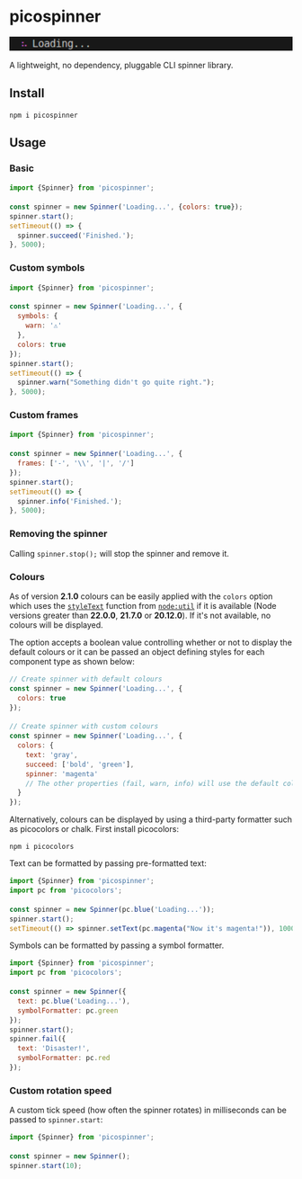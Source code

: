 # picospinner

<img src="https://raw.githubusercontent.com/PondWader/picospinner/main/assets/demo.gif" width="522" alt="Demo">

A lightweight, no dependency, pluggable CLI spinner library.

## Install

```
npm i picospinner
```

## Usage

### Basic

```js
import {Spinner} from 'picospinner';

const spinner = new Spinner('Loading...', {colors: true});
spinner.start();
setTimeout(() => {
  spinner.succeed('Finished.');
}, 5000);
```

### Custom symbols

```js
import {Spinner} from 'picospinner';

const spinner = new Spinner('Loading...', {
  symbols: {
    warn: '⚠'
  },
  colors: true
});
spinner.start();
setTimeout(() => {
  spinner.warn("Something didn't go quite right.");
}, 5000);
```

### Custom frames

```js
import {Spinner} from 'picospinner';

const spinner = new Spinner('Loading...', {
  frames: ['-', '\\', '|', '/']
});
spinner.start();
setTimeout(() => {
  spinner.info('Finished.');
}, 5000);
```

### Removing the spinner

Calling `spinner.stop();` will stop the spinner and remove it.

### Colours

As of version **2.1.0** colours can be easily applied with the `colors` option which uses the [`styleText`](https://nodejs.org/api/util.html#utilstyletextformat-text-options) function from [`node:util`](https://nodejs.org/api/util.html) if it is available (Node versions greater than **22.0.0**, **21.7.0** or **20.12.0**). If it's not available, no colours will be displayed.

The option accepts a boolean value controlling whether or not to display the default colours or it can be passed an object defining styles for each component type as shown below:

```js
// Create spinner with default colours
const spinner = new Spinner('Loading...', {
  colors: true
});

// Create spinner with custom colours
const spinner = new Spinner('Loading...', {
  colors: {
    text: 'gray',
    succeed: ['bold', 'green'],
    spinner: 'magenta'
    // The other properties (fail, warn, info) will use the default colours since they're not specified in this example
  }
});
```

Alternatively, colours can be displayed by using a third-party formatter such as picocolors or chalk. First install picocolors:

```
npm i picocolors
```

Text can be formatted by passing pre-formatted text:

```js
import {Spinner} from 'picospinner';
import pc from 'picocolors';

const spinner = new Spinner(pc.blue('Loading...'));
spinner.start();
setTimeout(() => spinner.setText(pc.magenta("Now it's magenta!")), 1000);
```

Symbols can be formatted by passing a symbol formatter.

```js
import {Spinner} from 'picospinner';
import pc from 'picocolors';

const spinner = new Spinner({
  text: pc.blue('Loading...'),
  symbolFormatter: pc.green
});
spinner.start();
spinner.fail({
  text: 'Disaster!',
  symbolFormatter: pc.red
});
```

### Custom rotation speed

A custom tick speed (how often the spinner rotates) in milliseconds can be passed to `spinner.start`:

```js
import {Spinner} from 'picospinner';

const spinner = new Spinner();
spinner.start(10);
```
